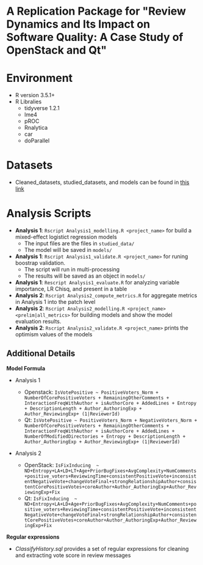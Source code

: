 A Replication Package for "Review Dynamics and Its Impact on Software Quality: A Case Study of OpenStack and Qt"
===================
# Environment
- R version 3.5.1+
- R Libralies
   - tidyverse 1.2.1
   - lme4
   - pROC
   - Rnalytica
   - car
   - doParallel

# Datasets
- Cleaned_datasets, studied_datasets, and models can be found in [this link](https://unimelbcloud-my.sharepoint.com/:u:/g/personal/patanamon_t_unimelb_edu_au/EfdRyLkhE8tPkT_R2-rGevoBAYV-FcV5vPN91ecROJu85g?e=uUCKe0)

# Analysis Scripts  
- **Analysis 1**: `Rscript Analysis1_modelling.R <project_name>` for build a mixed-effect logistict regression models
    -  The input files are the files in `studied_data/`
    -  The model will be saved in `models/`
- **Analysis 1**: `Rscript Analysis1_validate.R <project_name>` for runing boostrap validation.
    - The script will run in multi-processing 
    - The results will be saved as an object in `models/`
- **Analysis 1**: `Rescript Analysis1_evaluate.R` for analyzing variable importance, LR Chisq, and present in a table
- **Analysis 2**: `Rscript Analysis2_compute_metrics.R` for aggregate metrics in Analysis 1 into the patch level
- **Analysis 2**: `Rscript Analysis2_modelling.R <project_name> <prelim|all_metrics>` for building models and show the model evaluation results.
- **Analysis 2**: `Rscript Analysis2_validate.R <project_name>` prints the optimism values of the models


Additional Details
-----
**Model Formula**
- Analysis 1
  - Openstack: `IsVotePositive ~ PositiveVoters_Norm + NumberOfCorePositiveVoters + RemainingOtherComments + InteractionFreqWithAuthor + isAuthorCore + AddedLines + Entropy + DescriptionLength + Author_AuthoringExp + Author_ReviewingExp+ (1|ReviewerId)`
  - Qt: `IsVotePositive ~ PositiveVoters_Norm + NegativeVoters_Norm + NumberOfCorePositiveVoters + RemainingOtherComments + InteractionFreqWithAuthor + isAuthorCore + AddedLines + NumberOfModifiedDirectories + Entropy + DescriptionLength + Author_AuthoringExp + Author_ReviewingExp+ (1|ReviewerId)`

- Analysis 2
  - OpenStack: `IsFixInducing  ~ ND+Entropy+LA+LD+LT+Age+PriorBugFixes+AvgComplexity+NumComments+positive_voters+ReviewingTime+consistentPositiveVote+inconsistentNegativeVote+changeVoteFinal+strongRelationshipAuthor+consistentCorePositiveVotes+coreAuthor+Author_AuthoringExp+Author_ReviewingExp+Fix`
  - Qt: `IsFixInducing  ~ ND+Entropy+LA+LD+Age+PriorBugFixes+AvgComplexity+NumComments+positive_voters+ReviewingTime+consistentPositiveVote+inconsistentNegativeVote+changeVoteFinal+strongRelationshipAuthor+consistentCorePositiveVotes+coreAuthor+Author_AuthoringExp+Author_ReviewingExp+Fix`

**Regular expressions**
- *ClassifyHistory.sql* provides a set of regular expressions for cleaning and extracting vote score in review messages

